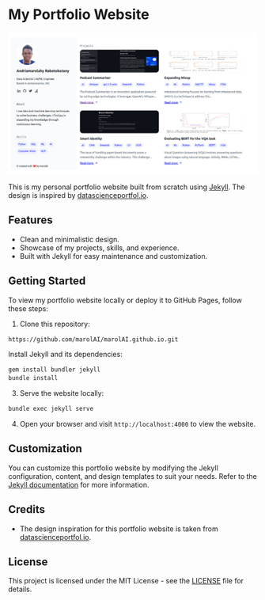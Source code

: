 # My Portfolio Website

![Portfolio Screenshot](assets/images/my-portfolio.png)

This is my personal portfolio website built from scratch using [Jekyll](https://jekyllrb.com/). The design is inspired by [datascienceportfol.io](https://www.datascienceportfol.io/).

## Features

- Clean and minimalistic design.
- Showcase of my projects, skills, and experience.
- Built with Jekyll for easy maintenance and customization.

## Getting Started

To view my portfolio website locally or deploy it to GitHub Pages, follow these steps:

1. Clone this repository:

```bash
https://github.com/marolAI/marolAI.github.io.git
```
Install Jekyll and its dependencies:

```bash
gem install bundler jekyll
bundle install
```
3. Serve the website locally:

```bash
bundle exec jekyll serve
```

4. Open your browser and visit `http://localhost:4000` to view the website.

## Customization

You can customize this portfolio website by modifying the Jekyll configuration, content, and design templates to suit your needs. Refer to the [Jekyll documentation](https://jekyllrb.com/docs/) for more information.

## Credits

- The design inspiration for this portfolio website is taken from [datascienceportfol.io](https://www.datascienceportfol.io/).

## License

This project is licensed under the MIT License - see the [LICENSE](LICENSE) file for details.
